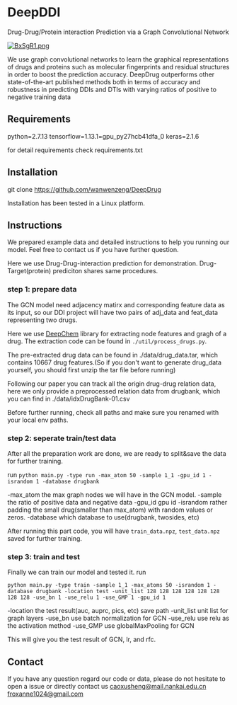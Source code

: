 # DeepDDI
Drug-Drug/Protein interaction Prediction via a Graph Convolutional Network

[![BxSgR1.png](https://s3.ax1x.com/2020/11/12/BxSgR1.png)](https://imgchr.com/i/BxSgR1)

We use graph convolutional networks to learn the graphical representations of drugs and proteins such as molecular fingerprints and residual structures in order to boost the prediction accuracy. 
DeepDrug outperforms other state-of-the-art published methods both in terms of accuracy and robustness in predicting DDIs and DTIs with varying ratios of positive to negative training data


## Requirements
python=2.7.13
tensorflow=1.13.1=gpu_py27hcb41dfa_0
keras=2.1.6

for detail requirements check requirements.txt

## Installation
git clone https://github.com/wanwenzeng/DeepDrug

Installation has been tested in a Linux platform.

## Instructions
We prepared example data and detailed instructions to help you running our model. Feel free to contact us if you have further question.

Here we use Drug-Drug-interaction prediction for demonstration. Drug-Target(protein) prediciton shares same procedures.

### step 1: prepare data
The GCN model need adjacency matirx and corresponding feature data as its input, so our DDI project will have two pairs of adj_data and feat_data representing two drugs.

Here we use [DeepChem](https://github.com/deepchem/deepchem) library for extracting node features and gragh of a drug. The extraction code can be found in `./util/process_drugs.py`. 

The pre-extracted drug data can be found in ./data/drug_data.tar, which contains 10667 drug features.(So if you don't want to generate drug_data yourself, you should first unzip the tar file before running)

Following our paper you can track all the origin drug-drug relation data, here we only provide a preprocessed relation data from drugbank, which you can find in ./data/idxDrugBank-01.csv

Before further running, check all paths and make sure you renamed with your local env paths.
### step 2: seperate train/test data

After all the preparation work are done, we are ready to split&save the data for further training.

run
`python main.py -type run -max_atom 50 -sample 1_1 -gpu_id 1 -israndom 1 -database drugbank`

-max_atom  the max graph nodes we will have in the GCN model.
-sample    the ratio of positive data and negative data
-gpu_id    gpu id
-israndom  rather padding the small drug(smaller than max_atom) with random values or zeros.
-database  which database to use(drugbank, twosides, etc)

After running this part code, you will have `train_data.npz`, `test_data.npz` saved for further training.

### step 3: train and test
Finally we can train our model and tested it.
run

`python main.py -type train -sample 1_1 -max_atoms 50 -israndom 1 -database drugbank -location test -unit_list 128 128 128 128 128 128 128 128 -use_bn 1 -use_relu 1 -use_GMP 1 -gpu_id 1`

-location  the test result(auc, auprc, pics, etc) save path
-unit_list unit list for graph layers
-use_bn    use batch normalization for GCN
-use_relu  use relu as the activation method
-use_GMP   use globalMaxPooling for GCN

This will give you the test result of GCN, lr, and rfc.

## Contact
If you have any question regard our code or data, please do not hesitate to open a issue or directly contact us 
[caoxusheng@mail.nankai.edu.cn](caoxusheng@mail.nankai.edu.cn)
[froxanne1024@gmail.com](froxanne1024@gmail.com)
